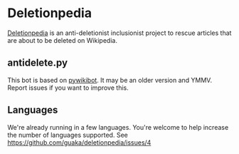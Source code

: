 # Deletionpedia

[Deletionpedia](http://deletionpedia.org) is an anti-deletionist inclusionist project to rescue articles that are about to be deleted on Wikipedia.

## antidelete.py

This bot is based on [pywikibot](https://www.mediawiki.org/wiki/Manual:Pywikibot). It may be an older version and YMMV. Report issues if you want to improve this.

## Languages

We're already running in a few languages. You're welcome to help increase the number of languages supported. See https://github.com/guaka/deletionpedia/issues/4
